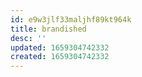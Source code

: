 ```yaml
---
id: e9w3jlf33maljhf89kt964k
title: brandished
desc: ''
updated: 1659304742332
created: 1659304742332
---
```

